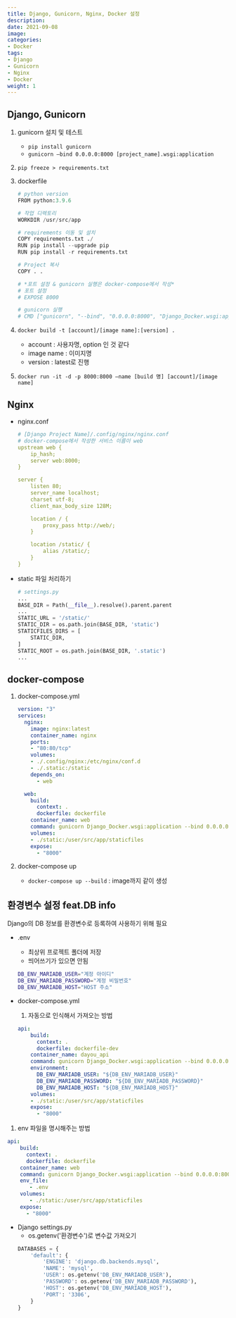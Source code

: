 ```yaml
---
title: Django, Gunicorn, Nginx, Docker 설정
description: 
date: 2021-09-08
image: 
categories:
- Docker
tags:
- Django
- Gunicorn
- Nginx
- Docker
weight: 1
---
```


## Django, Gunicorn

1. gunicorn 설치 및 테스트
    - `pip install gunicorn`
    - `gunicorn —bind 0.0.0.0:8000 [project_name].wsgi:application`
2. `pip freeze > requirements.txt`
3. dockerfile
    
    ```python
    # python version
    FROM python:3.9.6
    
    # 작업 디렉토리
    WORKDIR /usr/src/app
    
    # requirements 이동 및 설치
    COPY requirements.txt ./
    RUN pip install --upgrade pip
    RUN pip install -r requirements.txt
    
    # Project 복사
    COPY . .
    
    # *포트 설정 & gunicorn 실행은 docker-compose에서 작성*
    # 포트 설정
    # EXPOSE 8000
    
    # gunicorn 실행
    # CMD ["gunicorn", "--bind", "0.0.0.0:8000", "Django_Docker.wsgi:application"]
    ```
    
4. `docker build -t [account]/[image name]:[version] .`
    - account : 사용자명, option 인 것 같다
    - image name : 이미지명
    - version : latest로 진행
5. `docker run -it -d -p 8000:8000 —name [build 명] [account]/[image name]`

## Nginx
- nginx.conf
    ```yaml
    # [Django Project Name]/.config/nginx/nginx.conf
    # docker-compose에서 작성한 서비스 이름이 web
    upstream web {
        ip_hash;
        server web:8000;
    }
    
    server {
        listen 80;
        server_name localhost;
        charset utf-8;
        client_max_body_size 128M;
    
        location / {
            proxy_pass http://web/;
        }
    
        location /static/ {
            alias /static/;
        }
    }
    ```
- static 파일 처리하기
    
    ```python
    # settings.py
    ...
    BASE_DIR = Path(__file__).resolve().parent.parent
    ...
    STATIC_URL = '/static/'
    STATIC_DIR = os.path.join(BASE_DIR, 'static')
    STATICFILES_DIRS = [
        STATIC_DIR,
    ]
    STATIC_ROOT = os.path.join(BASE_DIR, '.static')
    ...
    ```
    

## docker-compose

1. docker-compose.yml
    
    ```yaml
    version: "3"
    services:
      nginx:
        image: nginx:latest
        container_name: nginx
        ports:
        - "80:80/tcp"
        volumes:
        - ./.config/nginx:/etc/nginx/conf.d
        - ./.static:/static
        depends_on:
          - web
    
      web:
        build:
          context: .
          dockerfile: dockerfile
        container_name: web
        command: gunicorn Django_Docker.wsgi:application --bind 0.0.0.0:8000
        volumes:
        - ./static:/user/src/app/staticfiles
        expose:
          - "8000"
    ```
    
2. docker-compose up
    - `docker-compose up --build` : image까지 같이 생성

## 환경변수 설정 feat.DB info

Django의 DB 정보를 환경변수로 등록하여 사용하기 위해 필요

- .env
    - 최상위 프로젝트 폴더에 저장
    - 띄어쓰기가 있으면 안됨
    
    ```bash
    DB_ENV_MARIADB_USER="계정 아이디"
    DB_ENV_MARIADB_PASSWORD="계정 비밀번호"
    DB_ENV_MARIADB_HOST="HOST 주소"
    ```
    
- docker-compose.yml
  1. 자동으로 인식해서 가져오는 방법

  ```yaml
  api:
      build:
        context: .
        dockerfile: dockerfile-dev
      container_name: dayou_api
      command: gunicorn Django_Docker.wsgi:application --bind 0.0.0.0:8000
      environment:
        DB_ENV_MARIADB_USER: "${DB_ENV_MARIADB_USER}"
        DB_ENV_MARIADB_PASSWORD: "${DB_ENV_MARIADB_PASSWORD}"
        DB_ENV_MARIADB_HOST: "${DB_ENV_MARIADB_HOST}"
      volumes:
      - ./static:/user/src/app/staticfiles
      expose:
        - "8000"
  ```
    
 1. env 파일을 명시해주는 방법

 ```yaml
 api:
     build:
       context: .
       dockerfile: dockerfile
     container_name: web
     command: gunicorn Django_Docker.wsgi:application --bind 0.0.0.0:8000
     env_file:
	    - .env
     volumes:
 	    - ./static:/user/src/app/staticfiles
     expose:
       - "8000"
 ```
    
- Django settings.py
    - os.getenv('환경변수')로 변수값 가져오기
    ```python
    DATABASES = {
        'default': {
            'ENGINE': 'django.db.backends.mysql',
            'NAME': 'mysql',
            'USER': os.getenv('DB_ENV_MARIADB_USER'),
            'PASSWORD': os.getenv('DB_ENV_MARIADB_PASSWORD'),
            'HOST': os.getenv('DB_ENV_MARIADB_HOST'),
            'PORT': '3306',
        }
    }
    ```